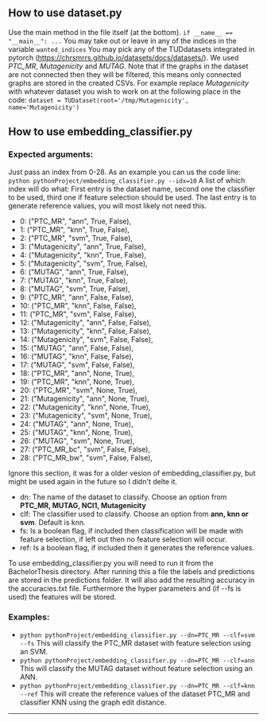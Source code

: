 ## How to use dataset.py

Use the main method in the file itself (at the bottom).
```if __name__ == "__main__": ...```
You may take out or leave in any of the indices in the variable ```wanted_indices```
You may pick any of the TUDdatasets integrated in pytorch (https://chrsmrrs.github.io/datasets/docs/datasets/). We used
_PTC_MR_, _Mutagenicity_ and _MUTAG_. Note that if the graphs in the dataset are not connected then they will be
filtered,
this means only connected graphs are stored in the created CSVs.
For example replace _Mutagenicity_ with whatever dataset you wish to work on at the following place in the code:
`dataset = TUDataset(root='/tmp/Mutagenicity', name='Mutagenicity')`

## How to use embedding_classifier.py

### Expected arguments:

Just pass an index from 0-28. As an example you can us the code line:
```python pythonProject/embedding_classifier.py --idx=10```
A list of which index will do what:
First entry is the dataset name, second one the classfier to be used, third one if feature selection should be used.
The last entry is to generate reference values, you will most likely not need this.

* 0: ("PTC_MR", "ann", True, False),
* 1: ("PTC_MR", "knn", True, False),
* 2: ("PTC_MR", "svm", True, False),
* 3: ("Mutagenicity", "ann", True, False),
* 4: ("Mutagenicity", "knn", True, False),
* 5: ("Mutagenicity", "svm", True, False),
* 6: ("MUTAG", "ann", True, False),
* 7: ("MUTAG", "knn", True, False),
* 8: ("MUTAG", "svm", True, False),
* 9: ("PTC_MR", "ann", False, False),
* 10: ("PTC_MR", "knn", False, False),
* 11: ("PTC_MR", "svm", False, False),
* 12: ("Mutagenicity", "ann", False, False),
* 13: ("Mutagenicity", "knn", False, False),
* 14: ("Mutagenicity", "svm", False, False),
* 15: ("MUTAG", "ann", False, False),
* 16: ("MUTAG", "knn", False, False),
* 17: ("MUTAG", "svm", False, False),
* 18: ("PTC_MR", "ann", None, True),
* 19: ("PTC_MR", "knn", None, True),
* 20: ("PTC_MR", "svm", None, True),
* 21: ("Mutagenicity", "ann", None, True),
* 22: ("Mutagenicity", "knn", None, True),
* 23: ("Mutagenicity", "svm", None, True),
* 24: ("MUTAG", "ann", None, True),
* 25: ("MUTAG", "knn", None, True),
* 26: ("MUTAG", "svm", None, True),
* 27: ("PTC_MR_bc", "svm", False, False),
* 28: ("PTC_MR_bw", "svm", False, False),

Ignore this section, it was for a older vesion of embedding_classifier.py, but might be used again in the future so I
didn't delte it.

* dn: The name of the dataset to classify. Choose an option from **PTC_MR, MUTAG, NCI1, Mutagenicity**
* clf: The classifier used to classify. Choose an option from **ann, knn or svm**. Default is knn.
* fs: Is a boolean flag, if included then classification will be made with feature selection, if left out then no
  feature selection will occur.
* ref: Is a boolean flag, if included then it generates the reference values.

To use embedding_classifier.py you will need to run it from the BachelorThesis directory.
After running this a file the labels and predictions are stored in the predictions folder. It will also add the
resulting accuracy in the accuracies.txt file. Furthermore the hyper parameters and (if --fs is used) the features will
be stored.

### Examples:

* ```python pythonProject/embedding_classifier.py --dn=PTC_MR --clf=svm --fs``` This will classify the PTC_MR dataset
  with feature
  selection using an SVM.
* ```python pythonProject/embedding_classifier.py --dn=PTC_MR --clf=ann``` This will classify the MUTAG dataset without
  feature
  selection using an ANN.
* ```python pythonProject/embedding_classifier.py --dn=PTC_MR --clf=knn --ref``` This will create the reference values
  of the dataset PTC_MR and classifier KNN using the graph edit distance.

---
